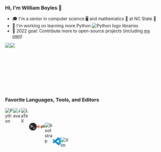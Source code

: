 ### Hi, I'm William Boyles :wave:

- :mortar_board: I'm a senior in computer science :desktop_computer: and mathematics :notebook: at NC State :wolf:
- :seedling: I'm working on learning more Python <img alt="Python logo" width="18pt" src="https://upload.wikimedia.org/wikipedia/commons/c/c3/Python-logo-notext.svg" /> libraries
- :goal_net: 2022 goal: Contribute more to open-source projects (including [my own](https://github.com/wmboyles/Math-Summaries))

<p><img align="left" src="https://github-readme-stats.vercel.app/api?username=wmboyles&show_icons=true&locale=en&count_private=true&theme=omni&hide_rank=true" /></p>
<p><img align="left" src="https://github-readme-stats.vercel.app/api/top-langs/?username=wmboyles&theme=omni&layout=compact" /></p>
<br/><br/><br/><br/><br/><br/><br/><br/><br/>

### Favorite Languages, Tools, and Editors
<p>
<img align="left" alt="Python" width="26px" src="https://upload.wikimedia.org/wikipedia/commons/c/c3/Python-logo-notext.svg" />
<img align="left" alt="Java" width="26px" src="https://cdn.worldvectorlogo.com/logos/java-14.svg" />
<img align="left" alt="LaTeX" width="26px" src="https://i.stack.imgur.com/t5VF4.png" />
</p>

<br /><br />

<p>
<img align="left" alt="terminal" width="26px" src="https://raw.githubusercontent.com/github/explore/80688e429a7d4ef2fca1e82350fe8e3517d3494d/topics/terminal/terminal.png" />
<img align="left" alt="git" width="26px" src="https://raw.githubusercontent.com/github/explore/80688e429a7d4ef2fca1e82350fe8e3517d3494d/topics/git/git.png" />
<img align="left" alt="bootstrap" width="26px" src="https://upload.wikimedia.org/wikipedia/commons/thumb/b/b2/Bootstrap_logo.svg/768px-Bootstrap_logo.svg.png" />
</p>
  
<br /><br />

<p>
<img align="left" alt="VS Code" width="26px" src="https://raw.githubusercontent.com/github/explore/80688e429a7d4ef2fca1e82350fe8e3517d3494d/topics/visual-studio-code/visual-studio-code.png" />
<img align="left" alt="Vim" width="26px" src="https://upload.wikimedia.org/wikipedia/commons/thumb/9/9f/Vimlogo.svg/816px-Vimlogo.svg.png" />
</p>
